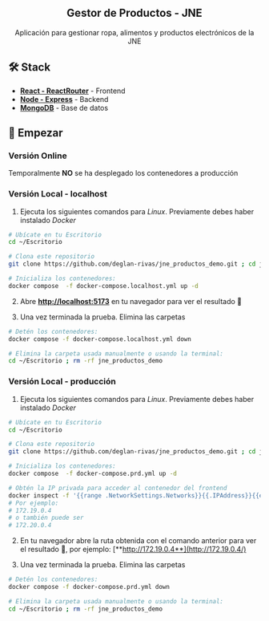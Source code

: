 

<div align="center">
  <!-- <img src="logo.png" height="90px" width="auto" />  -->
  <h2>Gestor de Productos - JNE</h2>
  <p>
    Aplicación para gestionar ropa, alimentos y productos electrónicos de la JNE
  </p>
  <!-- <img src="portada.png"></img> -->
</div>


## 🛠️ Stack

- [**React - ReactRouter**](https://react.dev/) - Frontend
- [**Node - Express**](https://expressjs.com/) - Backend
- [**MongoDB**](https://www.mongodb.com/atlas/database) - Base de datos


## 🚀 Empezar

### **Versión Online**

Temporalmente **NO** se ha desplegado los contenedores a producción



### **Versión Local - localhost**
1. Ejecuta los siguientes comandos para *Linux*. Previamente debes haber instalado *Docker*

```bash
# Ubícate en tu Escritorio
cd ~/Escritorio

# Clona este repositorio
git clone https://github.com/deglan-rivas/jne_productos_demo.git ; cd jne_productos_demo/

# Inicializa los contenedores:
docker compose  -f docker-compose.localhost.yml up -d
```

2. Abre [**http://localhost:5173**](http://localhost:5173/) en tu navegador para ver el resultado 🚀

3. Una vez terminada la prueba. Elimina las carpetas
```bash
# Detén los contenedores:
docker compose -f docker-compose.localhost.yml down

# Elimina la carpeta usada manualmente o usando la terminal:
cd ~/Escritorio ; rm -rf jne_productos_demo
```

### **Versión Local - producción**
1. Ejecuta los siguientes comandos para *Linux*. Previamente debes haber instalado *Docker*

```bash
# Ubícate en tu Escritorio
cd ~/Escritorio

# Clona este repositorio
git clone https://github.com/deglan-rivas/jne_productos_demo.git ; cd jne_productos_demo/

# Inicializa los contenedores:
docker compose  -f docker-compose.prd.yml up -d

# Obtén la IP privada para acceder al contenedor del frontend
docker inspect -f '{{range .NetworkSettings.Networks}}{{.IPAddress}}{{end}}' saas_frontend
# Por ejemplo:
# 172.19.0.4
# o también puede ser
# 172.20.0.4
```

2. En tu navegador abre la ruta obtenida con el comando anterior para ver el resultado 🚀, por ejemplo: [**http://172.19.0.4**](http://172.19.0.4/)

3. Una vez terminada la prueba. Elimina las carpetas
```bash
# Detén los contenedores:
docker compose -f docker-compose.prd.yml down

# Elimina la carpeta usada manualmente o usando la terminal:
cd ~/Escritorio ; rm -rf jne_productos_demo